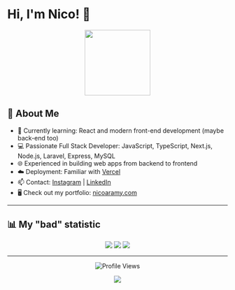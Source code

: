 # Hi, I'm Nico! 👋

<p align="center">
  <img src="https://media.giphy.com/media/L8K62iTDkzGX6/giphy.gif" width="150"/>
</p>

## 🚀 About Me
- 🌱 Currently learning: React and modern front-end development (maybe back-end too)
- 💻 Passionate Full Stack Developer: JavaScript, TypeScript, Next.js, Node.js, Laravel, Express, MySQL
- 🌐 Experienced in building web apps from backend to frontend
- ☁️ Deployment: Familiar with [Vercel](vercel.com)
- 📫 Contact: [Instagram](https://instagram.com/nico_aramy) | [LinkedIn](https://linkedin.com/in/nico-aramy)
- 🖥️ Check out my portfolio: [nicoaramy.com](https://nicoaramy.com)

---

## 📊 My "bad" statistic
<p align="center">
  <img src="https://github-readme-stats.vercel.app/api?username=naikoo-cmd&show_icons=true&theme=radical&hide=prs,issues" />
<img src="https://github-readme-stats.vercel.app/api/top-langs/?username=naikoo-cmd&layout=compact&theme=radical&cache_seconds=4000" />
  <img src="https://streak-stats.demolab.com?user=naikoo-cmd&theme=radical" />
</p>

---
<p align="center">
  <img src="https://komarev.com/ghpvc/?username=naikoo-cmd&color=blue" alt="Profile Views"/>
</p>

<p align="center">
  <img src="https://readme-typing-svg.herokuapp.com?font=Fira+Code&duration=4000&pause=500&color=F70000&center=true&vCenter=true&width=435&lines=Welcome+to+my+GitHub!;Let%27s+collaborate+and+build+something+awesome!" />
</p>
